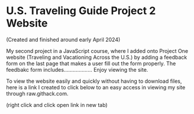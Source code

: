 # U.S. Traveling Guide Project 2 Website

(Created and finished around early April 2024)

My second project in a JavaScript course, where I added onto Project One website (Traveling and Vacationing Across the U.S.) by adding a feedback form on the last page that makes a user fill out the form properly. The feedbakc form includes...................   Enjoy viewing the site.

To view the website easily and quickly without having to download files, here is a link I created to click below to an easy access in viewing my site through raw.githack.com.

(right click and click open link in new tab)


